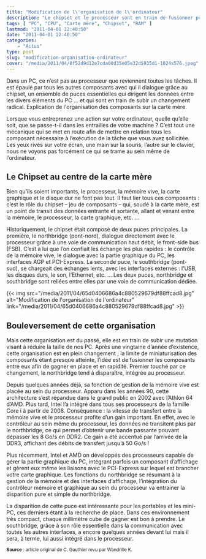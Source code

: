 ```yaml
---
title: "Modification de l\'organisation de l\'ordinateur"
description: "Le chipset et le processeur sont en train de fusionner petit à petit. Explication de l\'organisation des composants sur la carte mère."
tags: [ "PC", "CPU", "Carte mère", "Chipset", "RAM" ]
lastmod: "2011-04-01 22:40:50"
date: "2011-04-01 22:40:50"
categories:
    - "Actus"
type: post
slug: "modification-organisation-ordinateur"
cover: "/media/2011/04/8f52d9d12e7cda00d35e05e32d5935d1-1024x576.jpeg"
---
```


Dans un PC, ce n’est pas au processeur que reviennent toutes les tâches. Il est épaulé par tous les autres composants avec qui il dialogue grâce au chipset, un ensemble de puces essentielles qui dirigent les données entre les divers éléments du PC … et qui sont en train de subir un changement radical. Explication de l'organisation des composants sur la carte mère.

<!--more-->

Lorsque vous entreprenez une action sur votre ordinateur, quelle qu’elle soit, que se passe-t-il dans les entrailles de votre machine ? C’est tout une mécanique qui se met en route afin de mettre en relation tous les composant nécessaire à l’exécution de la tâche que vous avez sollicitée. Les yeux rivés sur votre écran, une main sur la souris, l’autre sur le clavier, nous ne voyons pas forcément ce qui se trame au sein même de l’ordinateur.

## Le Chipset au centre de la carte mère

Bien qu’ils soient importants, le processeur, la mémoire vive, la carte graphique et le disque dur ne font pas tout. Il faut lier tous ces composants : c’est le rôle du chipset – jeu de composants – qui, soudé à la carte mère, est un point de transit des données entrante et sortante, allant et venant entre la mémoire, le processeur, la carte graphique, etc. …

Historiquement, le chipset était composé de deux puces principales. La première, le northbridge (pont-nord), dialogue directement avec le processeur grâce à une voie de communication haut débit, le front-side bus (FSB). C’est à lui que l’on confiait les échange les plus rapides : le contrôle de la mémoire vive, le dialogue avec la partie graphique du PC, les interfaces AGP et PCI-Express. La seconde puce, le southbridge (pont-sud), se chargeait des échanges lents, avec les interfaces externes : l’USB, les disques durs, le son, l’Ethernet, etc. … Les deux puces, northbridge et southbridge sont reliées entre elles par une voie de communication dédiée.

{{< img src="/media/2011/04/65d0406686a4c880529679df88ffcad8.jpg" alt="Modification de l'organisation de l'ordinateur" link="/media/2011/04/65d0406686a4c880529679df88ffcad8.jpg" >}}

## Bouleversement de cette organisation

Mais cette organisation est du passé, elle est en train de subir une mutation visant à réduire la taille de nos PC. Après une vingtaine d’année d’existence, cette organisation est en plein changement ; la limite de miniaturisation des composants étant presque atteinte, l’idée est de fusionner les composants entre eux afin de gagner en place et en rapidité. Premier touché par ce changement, le northbridge tend à disparaître, intégrée au processeur.

Depuis quelques années déjà, sa fonction de gestion de la mémoire vive est placée au sein du processeur. Apparu dans les années 90, cette architecture s’est répandue dans le grand public en 2002 avec l’Athlon 64 d’AMD. Plus tard, Intel l’a intégré dans tous ses processeurs de la famille Core i à partir de 2008. Conséquence : la vitesse de transfert entre la mémoire vive et le processeur profite d’un gain important. En effet, avec le contrôleur au sein même du processeur, les données ne transitent plus par le northbridge, ce qui permet d’obtenir une bande passante pouvant dépasser les 8 Go/s en DDR2. Ce gain a été accentué par l’arrivée de la DDR3, affichant des débits de transfert jusqu’à 50 Go/s !

Plus récemment, Intel et AMD on développés des processeurs capable de gérer la partie graphique du PC, intégrant parfois un composant d’affichage et gèrent eux même les liaisons avec le PCI-Express sur lequel est brancher votre carte graphique. Les fonctions du northbridge se résumant à la gestion de la mémoire et des interfaces d’affichage, l’intégration du contrôleur mémoire et graphique au sein du processeur va entrainer la disparition pure et simple du northbridge.

La disparition de cette puce est intéressante pour les portables et les mini-PC, ces derniers étant à la recherche de place. Dans ces environnement très compact, chaque millimètre cube de gagner est bon à prendre. Le southbridge, grâce à son rôle essentielle dans la communication avec toutes les autres interfaces, a encore quelques années devant lui mais il sera, à terme, lui aussi intégré dans le processeur.

<small class="align-right">**Source** : article original de C. Gauthier revu par Wandrille K.</small>
